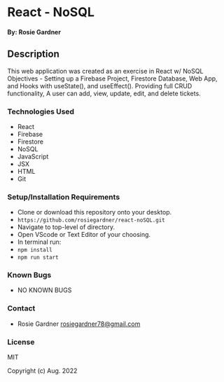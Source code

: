 # React - NoSQL 

#### By: Rosie Gardner

## Description
 This web application was created as an exercise in React w/ NoSQL Objectives - Setting up a Firebase Project, Firestore Database, Web App, and Hooks with useState(), and useEffect(). Providing full CRUD functionality, A user can add, view, update, edit, and delete tickets.


### Technologies Used

* React
* Firebase
* Firestore
* NoSQL
* JavaScript
* JSX
* HTML
* Git

### Setup/Installation Requirements

* Clone or download this repository onto your desktop.
* `https://github.com/rosiegardner/react-noSQL.git`
* Navigate to top-level of directory.
* Open VScode or Text Editor of your choosing.
* In terminal run:
* `npm install`
* `npm run start`

### Known Bugs

* NO KNOWN BUGS

### Contact

* Rosie Gardner <rosiegardner78@gmail.com>

### License

MIT

Copyright (c) Aug. 2022 